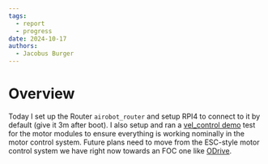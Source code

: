 ```yaml
---
tags:
  - report
  - progress
date: 2024-10-17
authors:
  - Jacobus Burger
---
```


# Overview
Today I set up the Router `airobot_router` and setup RPI4 to connect to it by default (give it 3m after boot). I also setup and ran a [vel_control demo](Reports/Tests/vel_control%20demo.md) test for the motor modules to ensure everything is working nominally in the motor control system.
Future plans need to move from the ESC-style motor control system we have right now towards an FOC one like [ODrive](https://shop.odriverobotics.com/products/odrive-pro).